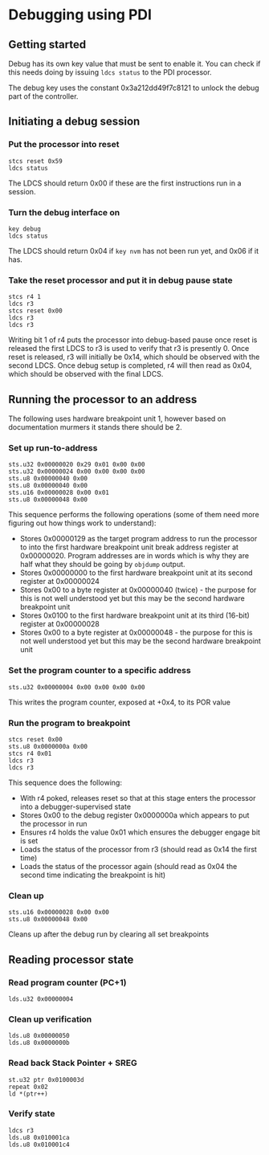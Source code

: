 # Debugging using PDI

## Getting started

Debug has its own key value that must be sent to enable it. You can check if this needs doing by issuing `ldcs status` to the PDI processor.

The debug key uses the constant 0x3a212dd49f7c8121 to unlock the debug part of the controller.

## Initiating a debug session

### Put the processor into reset

```pdi
stcs reset 0x59
ldcs status
```

The LDCS should return 0x00 if these are the first instructions run in a session.

### Turn the debug interface on

```pdi
key debug
ldcs status
```

The LDCS should return 0x04 if `key nvm` has not been run yet, and 0x06 if it has.

### Take the reset processor and put it in debug pause state

```pdi
stcs r4 1
ldcs r3
stcs reset 0x00
ldcs r3
ldcs r3
```

Writing bit 1 of r4 puts the processor into debug-based pause once reset is released
the first LDCS to r3 is used to verify that r3 is presently 0.
Once reset is released, r3 will initially be 0x14, which should be observed with the second LDCS.
Once debug setup is completed, r4 will then read as 0x04, which should be observed with the final LDCS.

## Running the processor to an address

The following uses hardware breakpoint unit 1, however based on documentation murmers it stands there should be 2.

### Set up run-to-address

```pdi
sts.u32 0x00000020 0x29 0x01 0x00 0x00
sts.u32 0x00000024 0x00 0x00 0x00 0x00
sts.u8 0x00000040 0x00
sts.u8 0x00000040 0x00
sts.u16 0x00000028 0x00 0x01
sts.u8 0x00000048 0x00
```

This sequence performs the following operations (some of them need more figuring out how things work to understand):

* Stores 0x00000129 as the target program address to run the processor to into the first hardware breakpoint unit break address register at 0x00000020. Program addresses are in words which is why they are half what they should be going by `objdump` output.
* Stores 0x00000000 to the first hardware breakpoint unit at its second register at 0x00000024
* Stores 0x00 to a byte register at 0x00000040 (twice) - the purpose for this is not well understood yet but this may be the second hardware breakpoint unit
* Stores 0x0100 to the first hardware breakpoint unit at its third (16-bit) register at 0x00000028
* Stores 0x00 to a byte register at 0x00000048 - the purpose for this is not well understood yet but this may be the second hardware breakpoint unit

### Set the program counter to a specific address

```pdi
sts.u32 0x00000004 0x00 0x00 0x00 0x00
```

This writes the program counter, exposed at +0x4, to its POR value

### Run the program to breakpoint

```pdi
stcs reset 0x00
sts.u8 0x0000000a 0x00
stcs r4 0x01
ldcs r3
ldcs r3
```

This sequence does the following:

* With r4 poked, releases reset so that at this stage enters the processor into a debugger-supervised state
* Stores 0x00 to the debug register 0x0000000a which appears to put the processor in run
* Ensures r4 holds the value 0x01 which ensures the debugger engage bit is set
* Loads the status of the processor from r3 (should read as 0x14 the first time)
* Loads the status of the processor again (should read as 0x04 the second time indicating the breakpoint is hit)

### Clean up

```pdi
sts.u16 0x00000028 0x00 0x00
sts.u8 0x00000048 0x00
```

Cleans up after the debug run by clearing all set breakpoints

## Reading processor state

### Read program counter (PC+1)

```pdi
lds.u32 0x00000004
```

### Clean up verification

```pdi
lds.u8 0x00000050
lds.u8 0x0000000b
```

### Read back Stack Pointer + SREG

```pdi
st.u32 ptr 0x0100003d
repeat 0x02
ld *(ptr++)
```

### Verify state

```pdi
ldcs r3
lds.u8 0x010001ca
lds.u8 0x010001c4
```

```{include} single-stepping.md
```
